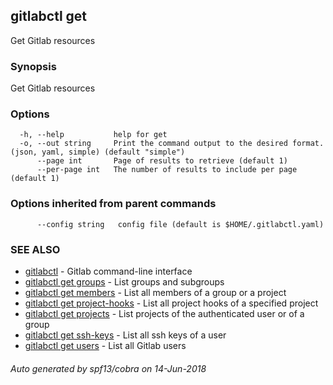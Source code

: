 ## gitlabctl get

Get Gitlab resources

### Synopsis

Get Gitlab resources

### Options

```
  -h, --help           help for get
  -o, --out string     Print the command output to the desired format. (json, yaml, simple) (default "simple")
      --page int       Page of results to retrieve (default 1)
      --per-page int   The number of results to include per page (default 1)
```

### Options inherited from parent commands

```
      --config string   config file (default is $HOME/.gitlabctl.yaml)
```

### SEE ALSO

* [gitlabctl](gitlabctl.md)	 - Gitlab command-line interface
* [gitlabctl get groups](gitlabctl_get_groups.md)	 - List groups and subgroups
* [gitlabctl get members](gitlabctl_get_members.md)	 - List all members of a group or a project
* [gitlabctl get project-hooks](gitlabctl_get_project-hooks.md)	 - List all project hooks of a specified project
* [gitlabctl get projects](gitlabctl_get_projects.md)	 - List projects of the authenticated user or of a group
* [gitlabctl get ssh-keys](gitlabctl_get_ssh-keys.md)	 - List all ssh keys of a user
* [gitlabctl get users](gitlabctl_get_users.md)	 - List all Gitlab users

###### Auto generated by spf13/cobra on 14-Jun-2018
